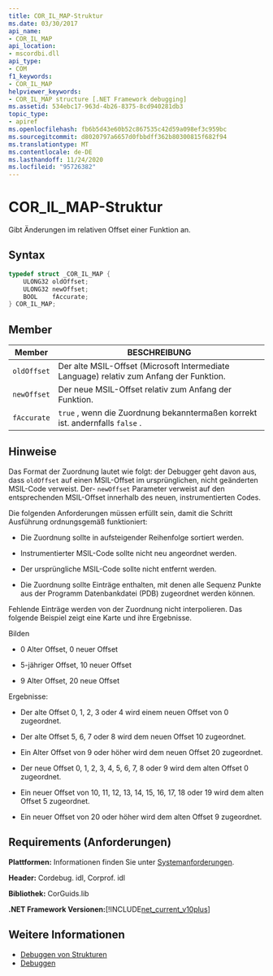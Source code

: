 ```yaml
---
title: COR_IL_MAP-Struktur
ms.date: 03/30/2017
api_name:
- COR_IL_MAP
api_location:
- mscordbi.dll
api_type:
- COM
f1_keywords:
- COR_IL_MAP
helpviewer_keywords:
- COR_IL_MAP structure [.NET Framework debugging]
ms.assetid: 534ebc17-963d-4b26-8375-8cd940281db3
topic_type:
- apiref
ms.openlocfilehash: fb6b5d43e60b52c867535c42d59a098ef3c959bc
ms.sourcegitcommit: d8020797a6657d0fbbdff362b80300815f682f94
ms.translationtype: MT
ms.contentlocale: de-DE
ms.lasthandoff: 11/24/2020
ms.locfileid: "95726382"
---
```

# <a name="cor_il_map-structure"></a>COR_IL_MAP-Struktur

Gibt Änderungen im relativen Offset einer Funktion an.  
  
## <a name="syntax"></a>Syntax  
  
```cpp  
typedef struct _COR_IL_MAP {  
    ULONG32 oldOffset;
    ULONG32 newOffset;
    BOOL    fAccurate;  
} COR_IL_MAP;  
```  
  
## <a name="members"></a>Member  
  
|Member|BESCHREIBUNG|  
|------------|-----------------|  
|`oldOffset`|Der alte MSIL-Offset (Microsoft Intermediate Language) relativ zum Anfang der Funktion.|  
|`newOffset`|Der neue MSIL-Offset relativ zum Anfang der Funktion.|  
|`fAccurate`|`true` , wenn die Zuordnung bekanntermaßen korrekt ist. andernfalls `false` .|  
  
## <a name="remarks"></a>Hinweise  

 Das Format der Zuordnung lautet wie folgt: der Debugger geht davon aus, dass `oldOffset` auf einen MSIL-Offset im ursprünglichen, nicht geänderten MSIL-Code verweist. Der- `newOffset` Parameter verweist auf den entsprechenden MSIL-Offset innerhalb des neuen, instrumentierten Codes.  
  
 Die folgenden Anforderungen müssen erfüllt sein, damit die Schritt Ausführung ordnungsgemäß funktioniert:  
  
- Die Zuordnung sollte in aufsteigender Reihenfolge sortiert werden.  
  
- Instrumentierter MSIL-Code sollte nicht neu angeordnet werden.  
  
- Der ursprüngliche MSIL-Code sollte nicht entfernt werden.  
  
- Die Zuordnung sollte Einträge enthalten, mit denen alle Sequenz Punkte aus der Programm Datenbankdatei (PDB) zugeordnet werden können.  
  
 Fehlende Einträge werden von der Zuordnung nicht interpolieren. Das folgende Beispiel zeigt eine Karte und ihre Ergebnisse.  
  
 Bilden  
  
- 0 Alter Offset, 0 neuer Offset  
  
- 5-jähriger Offset, 10 neuer Offset  
  
- 9 Alter Offset, 20 neue Offset  
  
 Ergebnisse:  
  
- Der alte Offset 0, 1, 2, 3 oder 4 wird einem neuen Offset von 0 zugeordnet.  
  
- Der alte Offset 5, 6, 7 oder 8 wird dem neuen Offset 10 zugeordnet.  
  
- Ein Alter Offset von 9 oder höher wird dem neuen Offset 20 zugeordnet.  
  
- Der neue Offset 0, 1, 2, 3, 4, 5, 6, 7, 8 oder 9 wird dem alten Offset 0 zugeordnet.  
  
- Ein neuer Offset von 10, 11, 12, 13, 14, 15, 16, 17, 18 oder 19 wird dem alten Offset 5 zugeordnet.  
  
- Ein neuer Offset von 20 oder höher wird dem alten Offset 9 zugeordnet.  
  
## <a name="requirements"></a>Requirements (Anforderungen)  

 **Plattformen:** Informationen finden Sie unter [Systemanforderungen](../../get-started/system-requirements.md).  
  
 **Header:** Cordebug. idl, Corprof. idl  
  
 **Bibliothek:** CorGuids.lib  
  
 **.NET Framework Versionen:**[!INCLUDE[net_current_v10plus](../../../../includes/net-current-v10plus-md.md)]  
  
## <a name="see-also"></a>Weitere Informationen

- [Debuggen von Strukturen](debugging-structures.md)
- [Debuggen](index.md)

